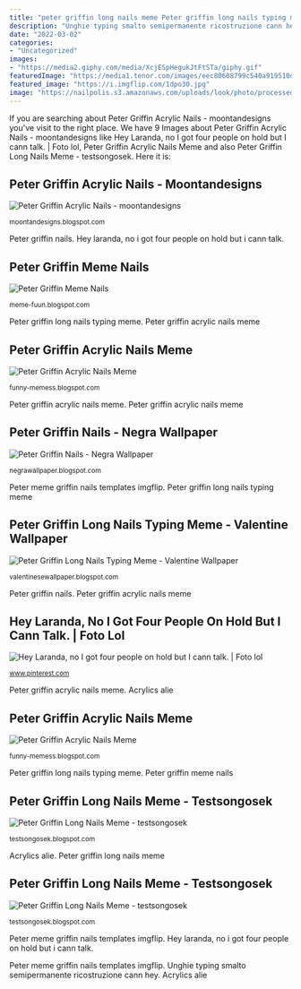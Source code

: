 ```yaml
---
title: "peter griffin long nails meme Peter griffin long nails typing meme"
description: "Unghie typing smalto semipermanente ricostruzione cann hey"
date: "2022-03-02"
categories:
- "Uncategorized"
images:
- "https://media2.giphy.com/media/XcjESpHegukJtFtSTa/giphy.gif"
featuredImage: "https://media1.tenor.com/images/eec80608799c540a919510daa3c1c68a/tenor.gif?itemid=18903081"
featured_image: "https://i.imgflip.com/1dpo30.jpg"
image: "https://nailpolis.s3.amazonaws.com/uploads/look/photo/processed/1406181875-2-2886/418955_3948155734997_1537193702_n.jpg"
---
```


If you are searching about Peter Griffin Acrylic Nails - moontandesigns you've visit to the right place. We have 9 Images about Peter Griffin Acrylic Nails - moontandesigns like Hey Laranda, no I got four people on hold but I cann talk. | Foto lol, Peter Griffin Acrylic Nails Meme and also Peter Griffin Long Nails Meme - testsongosek. Here it is:

## Peter Griffin Acrylic Nails - Moontandesigns

![Peter Griffin Acrylic Nails - moontandesigns](https://i.pinimg.com/originals/c6/a3/2f/c6a32f34a7e406832d2c1ee2ad104dc8.jpg "Peter griffin acrylic nails meme")

<small>moontandesigns.blogspot.com</small>

Peter griffin nails. Hey laranda, no i got four people on hold but i cann talk.

## Peter Griffin Meme Nails

![Peter Griffin Meme Nails](https://i.imgflip.com/1dpo30.jpg "Peter griffin acrylic nails meme")

<small>meme-fuun.blogspot.com</small>

Peter griffin long nails typing meme. Peter griffin acrylic nails meme

## Peter Griffin Acrylic Nails Meme

![Peter Griffin Acrylic Nails Meme](https://i.ytimg.com/vi/Mo4fvNNyFWo/hqdefault.jpg "Acrylics alie")

<small>funny-memess.blogspot.com</small>

Peter griffin acrylic nails meme. Peter griffin acrylic nails meme

## Peter Griffin Nails - Negra Wallpaper

![Peter Griffin Nails - Negra Wallpaper](https://nailpolis.s3.amazonaws.com/uploads/look/photo/processed/1406181875-2-2886/418955_3948155734997_1537193702_n.jpg "Hey laranda, no i got four people on hold but i cann talk.")

<small>negrawallpaper.blogspot.com</small>

Peter meme griffin nails templates imgflip. Peter griffin long nails typing meme

## Peter Griffin Long Nails Typing Meme - Valentine Wallpaper

![Peter Griffin Long Nails Typing Meme - Valentine Wallpaper](https://media1.tenor.com/images/eec80608799c540a919510daa3c1c68a/tenor.gif?itemid=18903081 "Peter griffin long nails meme")

<small>valentinesewallpaper.blogspot.com</small>

Peter griffin nails. Peter griffin acrylic nails meme

## Hey Laranda, No I Got Four People On Hold But I Cann Talk. | Foto Lol

![Hey Laranda, no I got four people on hold but I cann talk. | Foto lol](https://i.pinimg.com/originals/01/6e/64/016e64dbf32777bd2449da0f2c54ce83.gif "Peter griffin acrylic nails meme")

<small>www.pinterest.com</small>

Peter griffin acrylic nails meme. Acrylics alie

## Peter Griffin Acrylic Nails Meme

![Peter Griffin Acrylic Nails Meme](https://media2.giphy.com/media/XcjESpHegukJtFtSTa/giphy.gif "Peter griffin acrylic nails meme")

<small>funny-memess.blogspot.com</small>

Peter griffin long nails typing meme. Peter griffin meme nails

## Peter Griffin Long Nails Meme - Testsongosek

![Peter Griffin Long Nails Meme - testsongosek](https://wompampsupport.azureedge.net/fetchimage?siteId=7575&amp;v=2&amp;jpgQuality=100&amp;width=700&amp;url=https:%2F%2Fi.kym-cdn.com%2Fentries%2Ficons%2Fmobile%2F000%2F025%2F612%2Ffamilyguypeter.jpg "Unghie typing smalto semipermanente ricostruzione cann hey")

<small>testsongosek.blogspot.com</small>

Acrylics alie. Peter griffin long nails meme

## Peter Griffin Long Nails Meme - Testsongosek

![Peter Griffin Long Nails Meme - testsongosek](https://newfastuff.com/wp-content/uploads/2020/04/kzz14ta1d7t41-300x188.png "Unghie typing smalto semipermanente ricostruzione cann hey")

<small>testsongosek.blogspot.com</small>

Peter meme griffin nails templates imgflip. Hey laranda, no i got four people on hold but i cann talk.

Peter meme griffin nails templates imgflip. Unghie typing smalto semipermanente ricostruzione cann hey. Acrylics alie
